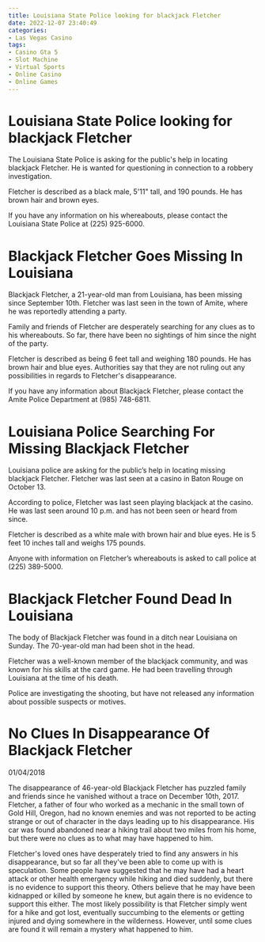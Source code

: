 ```yaml
---
title: Louisiana State Police looking for blackjack Fletcher
date: 2022-12-07 23:40:49
categories:
- Las Vegas Casino
tags:
- Casino Gta 5
- Slot Machine
- Virtual Sports
- Online Casino
- Online Games
---
```



#  Louisiana State Police looking for blackjack Fletcher

The Louisiana State Police is asking for the public's help in locating blackjack Fletcher. He is wanted for questioning in connection to a robbery investigation.

Fletcher is described as a black male, 5'11" tall, and 190 pounds. He has brown hair and brown eyes.

If you have any information on his whereabouts, please contact the Louisiana State Police at (225) 925-6000.

#  Blackjack Fletcher Goes Missing In Louisiana

Blackjack Fletcher, a 21-year-old man from Louisiana, has been missing since September 10th. Fletcher was last seen in the town of Amite, where he was reportedly attending a party.

Family and friends of Fletcher are desperately searching for any clues as to his whereabouts. So far, there have been no sightings of him since the night of the party.

Fletcher is described as being 6 feet tall and weighing 180 pounds. He has brown hair and blue eyes. Authorities say that they are not ruling out any possibilities in regards to Fletcher's disappearance.

If you have any information about Blackjack Fletcher, please contact the Amite Police Department at (985) 748-6811.

#  Louisiana Police Searching For Missing Blackjack Fletcher

Louisiana police are asking for the public’s help in locating missing blackjack Fletcher. Fletcher was last seen at a casino in Baton Rouge on October 13.

According to police, Fletcher was last seen playing blackjack at the casino. He was last seen around 10 p.m. and has not been seen or heard from since.

Fletcher is described as a white male with brown hair and blue eyes. He is 5 feet 10 inches tall and weighs 175 pounds.

Anyone with information on Fletcher’s whereabouts is asked to call police at (225) 389-5000.

#  Blackjack Fletcher Found Dead In Louisiana

The body of Blackjack Fletcher was found in a ditch near Louisiana on Sunday. The 70-year-old man had been shot in the head.

Fletcher was a well-known member of the blackjack community, and was known for his skills at the card game. He had been travelling through Louisiana at the time of his death.

Police are investigating the shooting, but have not released any information about possible suspects or motives.

#  No Clues In Disappearance Of Blackjack Fletcher

01/04/2018

The disappearance of 46-year-old Blackjack Fletcher has puzzled family and friends since he vanished without a trace on December 10th, 2017. Fletcher, a father of four who worked as a mechanic in the small town of Gold Hill, Oregon, had no known enemies and was not reported to be acting strange or out of character in the days leading up to his disappearance. His car was found abandoned near a hiking trail about two miles from his home, but there were no clues as to what may have happened to him.

Fletcher's loved ones have desperately tried to find any answers in his disappearance, but so far all they've been able to come up with is speculation. Some people have suggested that he may have had a heart attack or other health emergency while hiking and died suddenly, but there is no evidence to support this theory. Others believe that he may have been kidnapped or killed by someone he knew, but again there is no evidence to support this either. The most likely possibility is that Fletcher simply went for a hike and got lost, eventually succumbing to the elements or getting injured and dying somewhere in the wilderness. However, until some clues are found it will remain a mystery what happened to him.